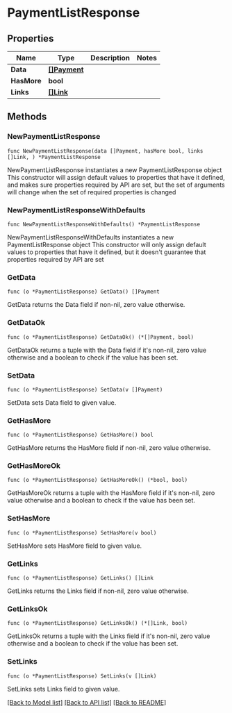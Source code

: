 # PaymentListResponse

## Properties

Name | Type | Description | Notes
------------ | ------------- | ------------- | -------------
**Data** | [**[]Payment**](Payment.md) |  | 
**HasMore** | **bool** |  | 
**Links** | [**[]Link**](Link.md) |  | 

## Methods

### NewPaymentListResponse

`func NewPaymentListResponse(data []Payment, hasMore bool, links []Link, ) *PaymentListResponse`

NewPaymentListResponse instantiates a new PaymentListResponse object
This constructor will assign default values to properties that have it defined,
and makes sure properties required by API are set, but the set of arguments
will change when the set of required properties is changed

### NewPaymentListResponseWithDefaults

`func NewPaymentListResponseWithDefaults() *PaymentListResponse`

NewPaymentListResponseWithDefaults instantiates a new PaymentListResponse object
This constructor will only assign default values to properties that have it defined,
but it doesn't guarantee that properties required by API are set

### GetData

`func (o *PaymentListResponse) GetData() []Payment`

GetData returns the Data field if non-nil, zero value otherwise.

### GetDataOk

`func (o *PaymentListResponse) GetDataOk() (*[]Payment, bool)`

GetDataOk returns a tuple with the Data field if it's non-nil, zero value otherwise
and a boolean to check if the value has been set.

### SetData

`func (o *PaymentListResponse) SetData(v []Payment)`

SetData sets Data field to given value.


### GetHasMore

`func (o *PaymentListResponse) GetHasMore() bool`

GetHasMore returns the HasMore field if non-nil, zero value otherwise.

### GetHasMoreOk

`func (o *PaymentListResponse) GetHasMoreOk() (*bool, bool)`

GetHasMoreOk returns a tuple with the HasMore field if it's non-nil, zero value otherwise
and a boolean to check if the value has been set.

### SetHasMore

`func (o *PaymentListResponse) SetHasMore(v bool)`

SetHasMore sets HasMore field to given value.


### GetLinks

`func (o *PaymentListResponse) GetLinks() []Link`

GetLinks returns the Links field if non-nil, zero value otherwise.

### GetLinksOk

`func (o *PaymentListResponse) GetLinksOk() (*[]Link, bool)`

GetLinksOk returns a tuple with the Links field if it's non-nil, zero value otherwise
and a boolean to check if the value has been set.

### SetLinks

`func (o *PaymentListResponse) SetLinks(v []Link)`

SetLinks sets Links field to given value.



[[Back to Model list]](../README.md#documentation-for-models) [[Back to API list]](../README.md#documentation-for-api-endpoints) [[Back to README]](../README.md)


